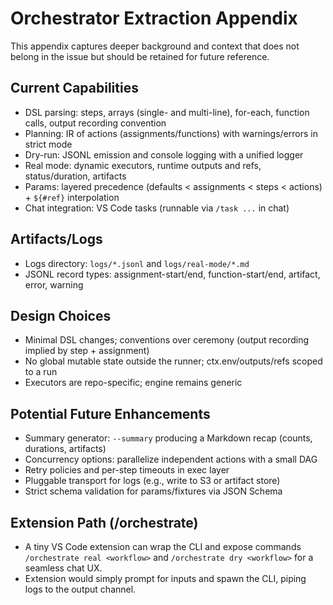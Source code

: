 # Orchestrator Extraction Appendix

This appendix captures deeper background and context that does not belong in the issue but should be retained for future reference.

## Current Capabilities
- DSL parsing: steps, arrays (single- and multi-line), for-each, function calls, output recording convention
- Planning: IR of actions (assignments/functions) with warnings/errors in strict mode
- Dry-run: JSONL emission and console logging with a unified logger
- Real mode: dynamic executors, runtime outputs and refs, status/duration, artifacts
- Params: layered precedence (defaults < assignments < steps < actions) + `${#ref}` interpolation
- Chat integration: VS Code tasks (runnable via `/task ...` in chat)

## Artifacts/Logs
- Logs directory: `logs/*.jsonl` and `logs/real-mode/*.md`
- JSONL record types: assignment-start/end, function-start/end, artifact, error, warning

## Design Choices
- Minimal DSL changes; conventions over ceremony (output recording implied by step + assignment)
- No global mutable state outside the runner; ctx.env/outputs/refs scoped to a run
- Executors are repo-specific; engine remains generic

## Potential Future Enhancements
- Summary generator: `--summary` producing a Markdown recap (counts, durations, artifacts)
- Concurrency options: parallelize independent actions with a small DAG
- Retry policies and per-step timeouts in exec layer
- Pluggable transport for logs (e.g., write to S3 or artifact store)
- Strict schema validation for params/fixtures via JSON Schema

## Extension Path (/orchestrate)
- A tiny VS Code extension can wrap the CLI and expose commands `/orchestrate real <workflow>` and `/orchestrate dry <workflow>` for a seamless chat UX.
- Extension would simply prompt for inputs and spawn the CLI, piping logs to the output channel.

